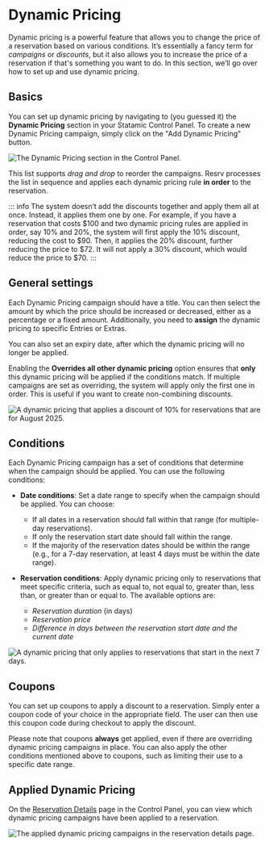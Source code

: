 # Dynamic Pricing

Dynamic pricing is a powerful feature that allows you to change the price of a reservation based on various conditions. It’s essentially a fancy term for *campaigns* or *discounts*, but it also allows you to increase the price of a reservation if that's something you want to do. In this section, we’ll go over how to set up and use dynamic pricing.

## Basics

You can set up dynamic pricing by navigating to (you guessed it) the **Dynamic Pricing** section in your Statamic Control Panel. To create a new Dynamic Pricing campaign, simply click on the "Add Dynamic Pricing" button.

<Image src="./img/resrv-dynamic-pricing.webp" alt="The Dynamic Pricing section in the Control Panel." />

This list supports *drag and drop* to reorder the campaigns. Resrv processes the list in sequence and applies each dynamic pricing rule **in order** to the reservation.

::: info
The system doesn’t add the discounts together and apply them all at once. Instead, it applies them one by one. For example, if you have a reservation that costs $100 and two dynamic pricing rules are applied in order, say 10% and 20%, the system will first apply the 10% discount, reducing the cost to $90. Then, it applies the 20% discount, further reducing the price to $72. It will not apply a 30% discount, which would reduce the price to $70.
:::

## General settings

Each Dynamic Pricing campaign should have a title. You can then select the amount by which the price should be increased or decreased, either as a percentage or a fixed amount. Additionally, you need to **assign** the dynamic pricing to specific Entries or Extras.

You can also set an expiry date, after which the dynamic pricing will no longer be applied.

Enabling the **Overrides all other dynamic pricing** option ensures that **only** this dynamic pricing will be applied if the conditions match. If multiple campaigns are set as overriding, the system will apply only the first one in order. This is useful if you want to create non-combining discounts.

<Image src="./img/resrv-dynamic-pricing-off.webp" alt="A dynamic pricing that applies a discount of 10% for reservations that are for August 2025." />

## Conditions

Each Dynamic Pricing campaign has a set of conditions that determine when the campaign should be applied. You can use the following conditions:

- **Date conditions**: Set a date range to specify when the campaign should be applied. You can choose:
    - If all dates in a reservation should fall within that range (for multiple-day reservations).
    - If only the reservation start date should fall within the range.
    - If the majority of the reservation dates should be within the range (e.g., for a 7-day reservation, at least 4 days must be within the date range).

- **Reservation conditions**: Apply dynamic pricing only to reservations that meet specific criteria, such as equal to, not equal to, greater than, less than, or greater than or equal to. The available options are:
    - *Reservation duration* (in days)
    - *Reservation price*
    - *Difference in days between the reservation start date and the current date*

<Image src="./img/resrv-dynamic-pricing-lastminute.webp" alt="A dynamic pricing that only applies to reservations that start in the next 7 days." />

## Coupons

You can set up coupons to apply a discount to a reservation. Simply enter a coupon code of your choice in the appropriate field. The user can then use this coupon code during checkout to apply the discount.

Please note that coupons **always** get applied, even if there are overriding dynamic pricing campaigns in place. You can also apply the other conditions mentioned above to coupons, such as limiting their use to a specific date range.

## Applied Dynamic Pricing

On the [Reservation Details](./reservations#reservation-details) page in the Control Panel, you can view which dynamic pricing campaigns have been applied to a reservation.

<Image src="./img/resrv-dynamic-pricing-applied.webp" alt="The applied dynamic pricing campaigns in the reservation details page." />


